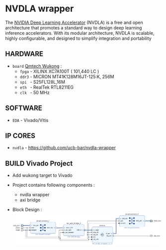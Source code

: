 # NVDLA wrapper

The [NVIDIA Deep Learning Accelerator](https://github.com/nvdla/hw) (NVDLA) is a free and open architecture that promotes a standard way to design deep learning inference accelerators. With its modular architecture, NVDLA is scalable, highly configurable, and designed to simplify integration and portability

## HARDWARE
* `board` [Qmtech Wukong](https://www.aliexpress.com/item/4000170042795.html?pdp_ext_f=%7B%22sku_id%22:%2210000000580064636%22,%22ship_from%22:%22%22%7D&gps-id=pcStoreJustForYou&scm=1007.23125.137358.0&scm_id=1007.23125.137358.0&scm-url=1007.23125.137358.0&pvid=4f6ae3d5-2b2c-43c7-8916-4ec125e11283&spm=a2g0o.store_pc_home.smartJustForYou_482569341.3) :
  * `fpga` - XILINX XC7A100T ( 101,440 LC )
  * `ddr3` - MICRON MT41K128M16JT-125:K, 256M
  * `spi ` - S25FL128L,16M
  * `eth ` - RealTek RTL8211EG
  * `clk ` - 50 MHz  

## SOFTWARE
* `EDA` - Vivado/Vitis



## IP CORES
* `nvdla`  - https://github.com/ucb-bar/nvdla-wrapper

## BUILD Vivado Project
* Add wukong target to Vivado 
* Project contains following components :
  * nvdla wrapper
  * axi bridge

* Block Design :
![bd](../img/nvdla.png)

